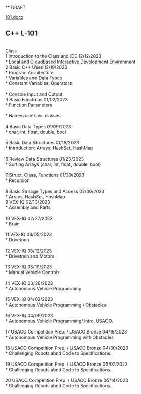 ** DRAFT 

[101.docx](https://github.com/ions29/cpp-reading-material/files/13339421/101.docx)


## C++ 	L-101	

<br>Class
<br>1	Introduction to the Class and IDE	12/12/2023
<br> * Local and CloudBased Interactive Development Environment	
<br>2	Basic C++ Uses	12/19/2023
<br> * Program Architecture	
<br> * Variables and Data Types	
<br> * Constant Variables, Operators	
<br> * Console Input and Output	
<br>3	Basic Functions	01/02/2023
<br> * Function Parameters	
<br> * Namespaces vs. classes	
<br>4	Basic Data Types	01/09/2023
<br> * char, int, float, double, bool	
<br>5	Basic Data Structures	01/16/2023
<br> * Introduction: Arrays, HashSet, HashMap	
<br>6	Review Data Structures	01/23/2023
<br> * Sorting Arrays {char, int, float, double, bool}	
<br>7	Struct, Class, Functions	01/30/2023
<br> * Recursion	
<br>8	Basic Storage Types and Access	02/06/2023
<br> * Arrays, HashSet, HashMap	
<br>9	VEX-IQ	02/13/2023
<br> * Assembly and Parts	
<br>10	VEX-IQ	02/27/2023
<br> * Brain	
<br>11	VEX-IQ	03/05/2023
<br> * Drivetrain	
<br>12	VEX-IQ	03/12/2023
<br> * Drivetrain and Motors	
<br>13	VEX-IQ	03/19/2023
<br> * Manual Vehicle Controls	
<br>14	VEX-IQ	03/26/2023
<br> * Autonomous Vehicle Programming	
<br>15	VEX-IQ	04/02/2023
<br> * Autonomous Vehicle Programming / Obstacles	
<br>16	VEX-IQ	04/09/2023
<br> * Autonomous Vehicle Programming/ intro. USACO.	
<br>17	USACO Competition Prep. / USACO Bronze	04/16/2023
<br> * Autonomous Vehicle Programming with Obstacles	
<br>18	USACO Competition Prep. / USACO Bronze	04/30/2023
<br> * Challenging Robots abnd Code to Specifications.	
<br>19	USACO Competition Prep. / USACO Bronze	05/07/2023
<br> * Challenging Robots abnd Code to Specifications.	
<br>20	USACO Competition Prep. / USACO Bronze	05/14/2023
<br> * Challenging Robots abnd Code to Specifications.	
